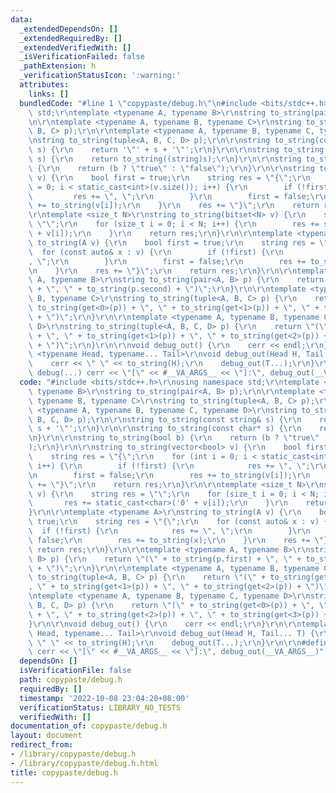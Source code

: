 ```yaml
---
data:
  _extendedDependsOn: []
  _extendedRequiredBy: []
  _extendedVerifiedWith: []
  _isVerificationFailed: false
  _pathExtension: h
  _verificationStatusIcon: ':warning:'
  attributes:
    links: []
  bundledCode: "#line 1 \"copypaste/debug.h\"\n#include <bits/stdc++.h>\r\nusing namespace\
    \ std;\r\ntemplate <typename A, typename B>\r\nstring to_string(pair<A, B> p);\r\
    \n\r\ntemplate <typename A, typename B, typename C>\r\nstring to_string(tuple<A,\
    \ B, C> p);\r\n\r\ntemplate <typename A, typename B, typename C, typename D>\r\
    \nstring to_string(tuple<A, B, C, D> p);\r\n\r\nstring to_string(const string&\
    \ s) {\r\n    return '\"' + s + '\"';\r\n}\r\n\r\nstring to_string(const char*\
    \ s) {\r\n    return to_string((string)s);\r\n}\r\n\r\nstring to_string(bool b)\
    \ {\r\n    return (b ? \"true\" : \"false\");\r\n}\r\n\r\nstring to_string(vector<bool>\
    \ v) {\r\n    bool first = true;\r\n    string res = \"{\";\r\n    for (int i\
    \ = 0; i < static_cast<int>(v.size()); i++) {\r\n        if (!first) {\r\n   \
    \         res += \", \";\r\n        }\r\n        first = false;\r\n        res\
    \ += to_string(v[i]);\r\n    }\r\n    res += \"}\";\r\n    return res;\r\n}\r\n\
    \r\ntemplate <size_t N>\r\nstring to_string(bitset<N> v) {\r\n    string res =\
    \ \"\";\r\n    for (size_t i = 0; i < N; i++) {\r\n        res += static_cast<char>('0'\
    \ + v[i]);\r\n    }\r\n    return res;\r\n}\r\n\r\ntemplate <typename A>\r\nstring\
    \ to_string(A v) {\r\n    bool first = true;\r\n    string res = \"{\";\r\n  \
    \  for (const auto& x : v) {\r\n        if (!first) {\r\n            res += \"\
    , \";\r\n        }\r\n        first = false;\r\n        res += to_string(x);\r\
    \n    }\r\n    res += \"}\";\r\n    return res;\r\n}\r\n\r\ntemplate <typename\
    \ A, typename B>\r\nstring to_string(pair<A, B> p) {\r\n    return \"(\" + to_string(p.first)\
    \ + \", \" + to_string(p.second) + \")\";\r\n}\r\n\r\ntemplate <typename A, typename\
    \ B, typename C>\r\nstring to_string(tuple<A, B, C> p) {\r\n    return \"(\" +\
    \ to_string(get<0>(p)) + \", \" + to_string(get<1>(p)) + \", \" + to_string(get<2>(p))\
    \ + \")\";\r\n}\r\n\r\ntemplate <typename A, typename B, typename C, typename\
    \ D>\r\nstring to_string(tuple<A, B, C, D> p) {\r\n    return \"(\" + to_string(get<0>(p))\
    \ + \", \" + to_string(get<1>(p)) + \", \" + to_string(get<2>(p)) + \", \" + to_string(get<3>(p))\
    \ + \")\";\r\n}\r\n\r\nvoid debug_out() {\r\n    cerr << endl;\r\n}\r\n\r\ntemplate\
    \ <typename Head, typename... Tail>\r\nvoid debug_out(Head H, Tail... T) {\r\n\
    \    cerr << \" \" << to_string(H);\r\n    debug_out(T...);\r\n}\r\n\r\n#define\
    \ debug(...) cerr << \"[\" << #__VA_ARGS__ << \"]:\", debug_out(__VA_ARGS__)\n"
  code: "#include <bits/stdc++.h>\r\nusing namespace std;\r\ntemplate <typename A,\
    \ typename B>\r\nstring to_string(pair<A, B> p);\r\n\r\ntemplate <typename A,\
    \ typename B, typename C>\r\nstring to_string(tuple<A, B, C> p);\r\n\r\ntemplate\
    \ <typename A, typename B, typename C, typename D>\r\nstring to_string(tuple<A,\
    \ B, C, D> p);\r\n\r\nstring to_string(const string& s) {\r\n    return '\"' +\
    \ s + '\"';\r\n}\r\n\r\nstring to_string(const char* s) {\r\n    return to_string((string)s);\r\
    \n}\r\n\r\nstring to_string(bool b) {\r\n    return (b ? \"true\" : \"false\"\
    );\r\n}\r\n\r\nstring to_string(vector<bool> v) {\r\n    bool first = true;\r\n\
    \    string res = \"{\";\r\n    for (int i = 0; i < static_cast<int>(v.size());\
    \ i++) {\r\n        if (!first) {\r\n            res += \", \";\r\n        }\r\
    \n        first = false;\r\n        res += to_string(v[i]);\r\n    }\r\n    res\
    \ += \"}\";\r\n    return res;\r\n}\r\n\r\ntemplate <size_t N>\r\nstring to_string(bitset<N>\
    \ v) {\r\n    string res = \"\";\r\n    for (size_t i = 0; i < N; i++) {\r\n \
    \       res += static_cast<char>('0' + v[i]);\r\n    }\r\n    return res;\r\n\
    }\r\n\r\ntemplate <typename A>\r\nstring to_string(A v) {\r\n    bool first =\
    \ true;\r\n    string res = \"{\";\r\n    for (const auto& x : v) {\r\n      \
    \  if (!first) {\r\n            res += \", \";\r\n        }\r\n        first =\
    \ false;\r\n        res += to_string(x);\r\n    }\r\n    res += \"}\";\r\n   \
    \ return res;\r\n}\r\n\r\ntemplate <typename A, typename B>\r\nstring to_string(pair<A,\
    \ B> p) {\r\n    return \"(\" + to_string(p.first) + \", \" + to_string(p.second)\
    \ + \")\";\r\n}\r\n\r\ntemplate <typename A, typename B, typename C>\r\nstring\
    \ to_string(tuple<A, B, C> p) {\r\n    return \"(\" + to_string(get<0>(p)) + \"\
    , \" + to_string(get<1>(p)) + \", \" + to_string(get<2>(p)) + \")\";\r\n}\r\n\r\
    \ntemplate <typename A, typename B, typename C, typename D>\r\nstring to_string(tuple<A,\
    \ B, C, D> p) {\r\n    return \"(\" + to_string(get<0>(p)) + \", \" + to_string(get<1>(p))\
    \ + \", \" + to_string(get<2>(p)) + \", \" + to_string(get<3>(p)) + \")\";\r\n\
    }\r\n\r\nvoid debug_out() {\r\n    cerr << endl;\r\n}\r\n\r\ntemplate <typename\
    \ Head, typename... Tail>\r\nvoid debug_out(Head H, Tail... T) {\r\n    cerr <<\
    \ \" \" << to_string(H);\r\n    debug_out(T...);\r\n}\r\n\r\n#define debug(...)\
    \ cerr << \"[\" << #__VA_ARGS__ << \"]:\", debug_out(__VA_ARGS__)"
  dependsOn: []
  isVerificationFile: false
  path: copypaste/debug.h
  requiredBy: []
  timestamp: '2022-10-08 23:04:20+08:00'
  verificationStatus: LIBRARY_NO_TESTS
  verifiedWith: []
documentation_of: copypaste/debug.h
layout: document
redirect_from:
- /library/copypaste/debug.h
- /library/copypaste/debug.h.html
title: copypaste/debug.h
---
```

